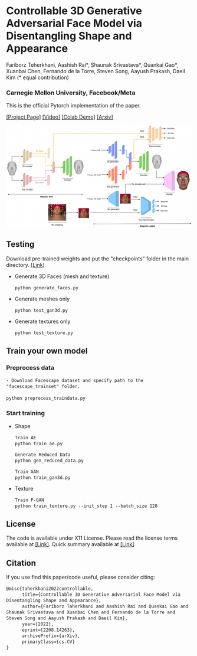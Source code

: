 
# Controllable 3D Generative Adversarial Face Model via Disentangling Shape and Appearance

Fariborz Teherkhani, Aashish Rai*, Shaunak Srivastava*, Quankai Gao*, Xuanbai Chen, Fernando de la Torre, Steven Song, Aayush Prakash, Daeil Kim (* equal contribution)

### Carnegie Mellon University, Facebook/Meta

This is the official Pytorch implementation of the paper.


[[Project Page]](https://aashishrai3799.github.io/3DFaceCAM) [[Video]](https://drive.google.com/file/d/1PqIN4Rzp4vapWs2pUegUEoMhg4lM2Smy/view?usp=sharing) [[Colab Demo]](#) [[Arxiv]](https://arxiv.org/abs/2208.14263) 

![](arch.png)

## Testing

Download pre-trained weights and put the "checkpoints" folder in the main directory. [[Link]](https://drive.google.com/file/d/1hK31wVAoieRiVFydPxnx0MVpx6AnWN1-/view?usp=sharing)

- Generate 3D Faces (mesh and texture)
    ```
    python generate_faces.py
    ```
    
- Generate meshes only
    ```
    python test_gan3d.py
    ```
    
- Generate textures only
    ```
    python test_texture.py
    ```

## Train your own model

### Preprocess data

    - Download Facescape dataset and specify path to the "facescape_trainset" folder.
    
    python preprocess_traindata.py
    

### Start training

- Shape
    ```
    Train AE
    python train_ae.py 
    ```
    ```
    Generate Reduced Data
    python gen_reduced_data.py 
    ```
    
    ```
    Train GAN
    python train_gan3d.py 
    ```

- Texture
    ```
    Train P-GAN
    python train_texture.py --init_step 1 --batch_size 128
    ```

## License

The code is available under X11 License. Please read the license terms available at [[Link]](https://github.com/aashishrai3799/3DFaceCAM/blob/main/LICENSE). Quick summary available at [[Link]](https://www.tldrlegal.com/l/x11).

## Citation

If you use find this paper/code useful, please consider citing:

```
@misc{taherkhani2022controllable,
      title={Controllable 3D Generative Adversarial Face Model via Disentangling Shape and Appearance}, 
      author={Fariborz Taherkhani and Aashish Rai and Quankai Gao and Shaunak Srivastava and Xuanbai Chen and Fernando de la Torre and Steven Song and Aayush Prakash and Daeil Kim},
      year={2022},
      eprint={2208.14263},
      archivePrefix={arXiv},
      primaryClass={cs.CV}
}
```


